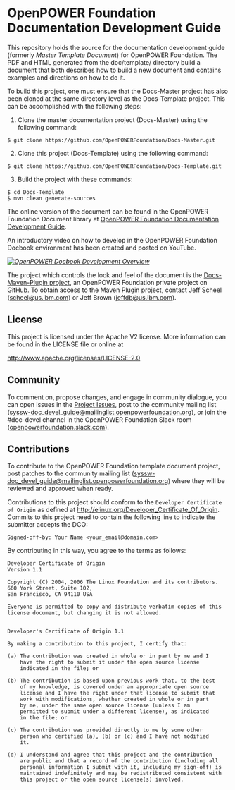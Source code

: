 # OpenPOWER Foundation Documentation Development Guide
This repository holds the source for the documentation development guide 
(formerly *Master Template Document*) for 
OpenPOWER Foundation. The PDF and HTML generated from the doc/template/ 
directory build a document that both describes how to build a new
document and contains examples and directions on how to do it.

To build this project, one must ensure that the Docs-Master project has
also been cloned at the same directory level as the Docs-Template project.
This can be accomplished with the following steps:

1. Clone the master documentation project (Docs-Master) using the following command:

  ```
  $ git clone https://github.com/OpenPOWERFoundation/Docs-Master.git
  ```
  
2. Clone this project (Docs-Template) using the following command:

  ```
  $ git clone https://github.com/OpenPOWERFoundation/Docs-Template.git
  ```
  
3. Build the project with these commands:
  ```
  $ cd Docs-Template
  $ mvn clean generate-sources
  ```

The online version of the document can be found in the OpenPOWER Foundation
Document library at [OpenPOWER Foundation Documentation Development Guide](http://openpowerfoundation.org/?resource_lib=openpower-foundation-documentation-development-guide).  

An introductory video on how to develop in the OpenPOWER Foundation
Docbook environment has been created and posted on YouTube.

*[![OpenPOWER Docbook Development Overview](https://i.ytimg.com/vi/psh8xd4HRlo/hqdefault.jpg)](https://www.youtube.com/watch?v=psh8xd4HRlo "OpenPOWER Docbook Development Overview")*

The project which controls the look and feel of the document is the 
[Docs-Maven-Plugin project](https://github.com/OpenPOWERFoundation/Docs-Maven-Plugin), an 
OpenPOWER Foundation private project on GitHub.  To obtain access to the Maven Plugin project, 
contact Jeff Scheel \([scheel@us.ibm.com](mailto://scheel@us.ibm.com)\) or 
Jeff Brown \([jeffdb@us.ibm.com](mailto://jeffdb@us.ibm.com)\).

## License
This project is licensed under the Apache V2 license.  More information
can be found in the LICENSE file or online at

  http://www.apache.org/licenses/LICENSE-2.0

## Community
To comment on, propose changes, and engage in community dialogue, you can open issues 
in the [Project Issues](https://github.com/OpenPOWERFoundation/Docs-Template/issues), post to
the community mailing list \([syssw-doc_devel_guide@mailinglist.openpowerfoundation.org](mailto://syssw-doc_devel_guide@mailinglist.openpowerfoundation.org)\), or 
join the #doc-devel channel in the OpenPOWER Foundation Slack room \([openpowerfoundation.slack.com](https://openpowerfoundation.slack.com/)\).

## Contributions
To contribute to the OpenPOWER Foundation template document project, post patches to the community mailing list
\([syssw-doc_devel_guide@mailinglist.openpowerfoundation.org](mailto://syssw-doc_devel_guide@mailinglist.openpowerfoundation.org)\) where they
will be reviewed and approved when ready.

Contributions to this project should conform to the `Developer Certificate
of Origin` as defined at http://elinux.org/Developer_Certificate_Of_Origin.
Commits to this project need to contain the following line to indicate
the submitter accepts the DCO:
```
Signed-off-by: Your Name <your_email@domain.com>
```
By contributing in this way, you agree to the terms as follows:
```
Developer Certificate of Origin
Version 1.1

Copyright (C) 2004, 2006 The Linux Foundation and its contributors.
660 York Street, Suite 102,
San Francisco, CA 94110 USA

Everyone is permitted to copy and distribute verbatim copies of this
license document, but changing it is not allowed.


Developer's Certificate of Origin 1.1

By making a contribution to this project, I certify that:

(a) The contribution was created in whole or in part by me and I
    have the right to submit it under the open source license
    indicated in the file; or

(b) The contribution is based upon previous work that, to the best
    of my knowledge, is covered under an appropriate open source
    license and I have the right under that license to submit that
    work with modifications, whether created in whole or in part
    by me, under the same open source license (unless I am
    permitted to submit under a different license), as indicated
    in the file; or

(c) The contribution was provided directly to me by some other
    person who certified (a), (b) or (c) and I have not modified
    it.

(d) I understand and agree that this project and the contribution
    are public and that a record of the contribution (including all
    personal information I submit with it, including my sign-off) is
    maintained indefinitely and may be redistributed consistent with
    this project or the open source license(s) involved.
```

